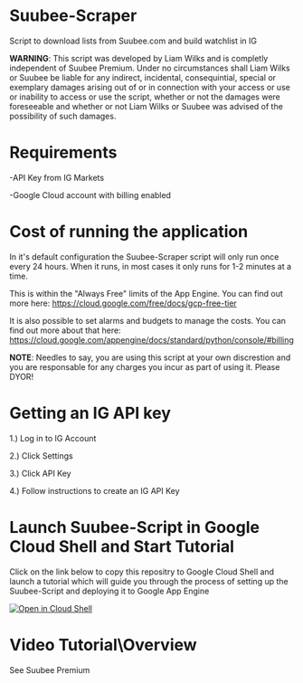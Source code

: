 # Suubee-Scraper
Script to download lists from Suubee.com and build watchlist in IG

**WARNING**: This script was developed by Liam Wilks and is completly independent of Suubee Premium. Under no circumstances shall Liam Wilks or Suubee be liable for any indirect, incidental, consequintial, special or exemplary damages arising out of or in connection with your access or use or inability to access or use the script, whether or not the damages were foreseeable and whether or not Liam Wilks or Suubee was advised of the possibility of such damages.

# Requirements
-API Key from IG Markets

-Google Cloud account with billing enabled

# Cost of running the application
In it's default configuration the Suubee-Scraper script will only run once every 24 hours. When it runs, in most cases it only runs for 1-2 minutes at a time.

This is within the "Always Free" limits of the App Engine. You can find out more here: https://cloud.google.com/free/docs/gcp-free-tier

It is also possible to set alarms and budgets to manage the costs. You can find out more about that here: https://cloud.google.com/appengine/docs/standard/python/console/#billing

**NOTE**: Needles to say, you are using this script at your own discrestion and you are responsable for any charges you incur as part of using it. Please DYOR!

# Getting an IG API key
1.) Log in to IG Account

2.) Click Settings

3.) Click API Key

4.) Follow instructions to create an IG API Key

# Launch Suubee-Script in Google Cloud Shell and Start Tutorial

Click on the link below to copy this repositry to Google Cloud Shell and launch a tutorial which will guide you through the process of setting up the Suubee-Script and deploying it to Google App Engine

[![Open in Cloud Shell](https://gstatic.com/cloudssh/images/open-btn.svg)](https://ssh.cloud.google.com/cloudshell/editor?cloudshell_git_repo=https%3A%2F%2Fgithub.com%2Flwilks%2Fsuubee-scraper-v2.git&cloudshell_open_in_editor=.env&cloudshell_tutorial=Tutorial.md)

# Video Tutorial\Overview

See Suubee Premium
